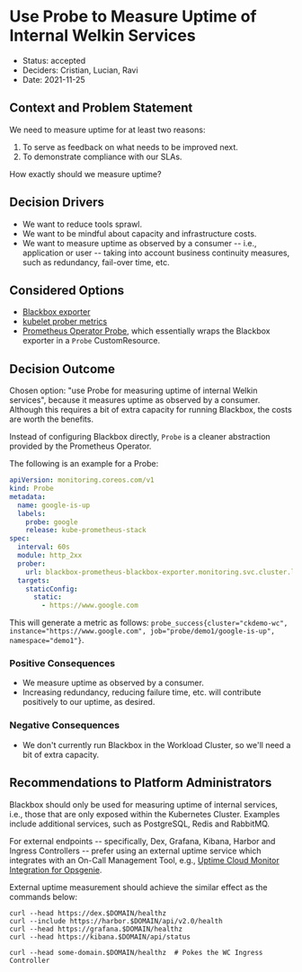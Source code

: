 # Use Probe to Measure Uptime of Internal Welkin Services

- Status: accepted
- Deciders: Cristian, Lucian, Ravi
- Date: 2021-11-25

## Context and Problem Statement

We need to measure uptime for at least two reasons:

1. To serve as feedback on what needs to be improved next.
1. To demonstrate compliance with our SLAs.

How exactly should we measure uptime?

## Decision Drivers

- We want to reduce tools sprawl.
- We want to be mindful about capacity and infrastructure costs.
- We want to measure uptime as observed by a consumer -- i.e., application or user -- taking into account business continuity measures, such as redundancy, fail-over time, etc.

## Considered Options

- [Blackbox exporter](https://github.com/prometheus/blackbox_exporter)
- [kubelet prober metrics](https://stackoverflow.com/questions/62736899/how-to-set-up-an-alert-when-liveness-readiness-probe-fails-in-kubernetes)
- [Prometheus Operator Probe](https://github.com/prometheus-operator/prometheus-operator/blob/main/Documentation/api.md#probespec), which essentially wraps the Blackbox exporter in a `Probe` CustomResource.

## Decision Outcome

Chosen option: "use Probe for measuring uptime of internal Welkin services", because it measures uptime as observed by a consumer. Although this requires a bit of extra capacity for running Blackbox, the costs are worth the benefits.

Instead of configuring Blackbox directly, `Probe` is a cleaner abstraction provided by the Prometheus Operator.

The following is an example for a Probe:

```yaml
apiVersion: monitoring.coreos.com/v1
kind: Probe
metadata:
  name: google-is-up
  labels:
    probe: google
    release: kube-prometheus-stack
spec:
  interval: 60s
  module: http_2xx
  prober:
    url: blackbox-prometheus-blackbox-exporter.monitoring.svc.cluster.local:9115
  targets:
    staticConfig:
      static:
        - https://www.google.com
```

This will generate a metric as follows: `probe_success{cluster="ckdemo-wc", instance="https://www.google.com", job="probe/demo1/google-is-up", namespace="demo1"}`.

### Positive Consequences

- We measure uptime as observed by a consumer.
- Increasing redundancy, reducing failure time, etc. will contribute positively to our uptime, as desired.

### Negative Consequences

- We don't currently run Blackbox in the Workload Cluster, so we'll need a bit of extra capacity.

## Recommendations to Platform Administrators

Blackbox should only be used for measuring uptime of internal services, i.e., those that are only exposed within the Kubernetes Cluster. Examples include additional services, such as PostgreSQL, Redis and RabbitMQ.

For external endpoints -- specifically, Dex, Grafana, Kibana, Harbor and Ingress Controllers -- prefer using an external uptime service which integrates with an On-Call Management Tool, e.g., [Uptime Cloud Monitor Integration for Opsgenie](https://docs.opsgenie.com/v1.0/docs/copperegg-integration).

External uptime measurement should achieve the similar effect as the commands below:

```console
curl --head https://dex.$DOMAIN/healthz
curl --include https://harbor.$DOMAIN/api/v2.0/health
curl --head https://grafana.$DOMAIN/healthz
curl --head https://kibana.$DOMAIN/api/status

curl --head some-domain.$DOMAIN/healthz  # Pokes the WC Ingress Controller
```
